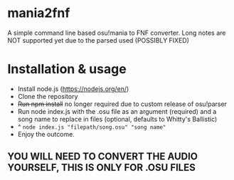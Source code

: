 # mania2fnf
A simple command line based osu!mania to FNF converter. 
Long notes are NOT supported yet due to the parsed used (POSSIBLY FIXED)

# Installation & usage
- Install node.js (https://nodejs.org/en/)
- Clone the repository
- ~~Run npm install~~ no longer required due to custom release of osu!parser
- Run node index.js with the .osu file as an argument (required) and a song name to replace in files (optional, defaults to Whitty's Ballistic)
- ^ ``node index.js "filepath/song.osu" "song name"``
- Enjoy the outcome.

## YOU WILL NEED TO CONVERT THE AUDIO YOURSELF, THIS IS ONLY FOR .OSU FILES
